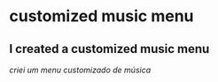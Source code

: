 # customized music menu #
## I created a customized music menu ## 
 _criei um menu customizado de música_ 
 
